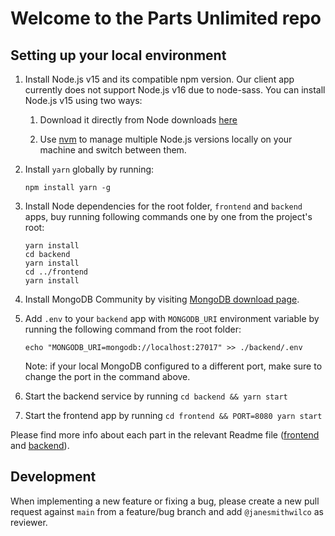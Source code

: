 # Welcome to the Parts Unlimited repo

## Setting up your local environment

1. Install Node.js v15 and its compatible npm version. Our client app currently does not support Node.js v16 due to node-sass. You can install Node.js v15 using two ways:
   
    1. Download it directly from Node downloads [here](https://nodejs.org/en/download/)
       
    2. Use [nvm](https://github.com/nvm-sh/nvm) to manage multiple Node.js versions locally on your machine and switch between them.
   
1. Install `yarn` globally by running:

    ```shell
   npm install yarn -g
   ```

1. Install Node dependencies for the root folder, `frontend` and `backend` apps, buy running following commands one by one from the project's root:

   ```shell
   yarn install
   cd backend
   yarn install
   cd ../frontend
   yarn install
   ```

1. Install MongoDB Community by visiting [MongoDB download page](https://www.mongodb.com/try/download/community). 

1. Add `.env` to your `backend` app with `MONGODB_URI` environment variable by running the following command from the root folder:

   ```shell
   echo "MONGODB_URI=mongodb://localhost:27017" >> ./backend/.env
   ```
   
   Note: if your local MongoDB configured to a different port, make sure to change the port in the command above.

1. Start the backend service by running `cd backend && yarn start`

1. Start the frontend app by running `cd frontend && PORT=8080 yarn start`

Please find more info about each part in the relevant Readme file ([frontend](frontend/readme.md) and [backend](backend/README.md)).

## Development

When implementing a new feature or fixing a bug, please create a new pull request against `main` from a feature/bug branch and add `@janesmithwilco` as reviewer.
